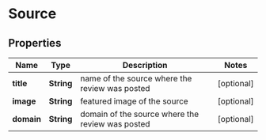 # Source


## Properties

| Name | Type | Description | Notes |
|------------ | ------------- | ------------- | -------------|
**title** | **String** | name of the source where the review was posted |[optional]|
**image** | **String** | featured image of the source |[optional]|
**domain** | **String** | domain of the source where the review was posted |[optional]|
